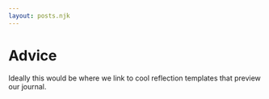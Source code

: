 ```yaml
---
layout: posts.njk
---
```


# Advice

Ideally this would be where we link to cool reflection templates that preview our journal.